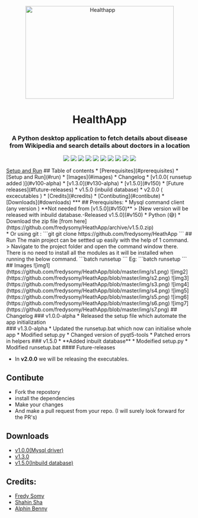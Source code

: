 <p align="center">
  <a href="https://github.com/fredysomy/HealthApp">
    <img
      alt="Healthapp"
      src="https://github.com/fredysomy/HealthApp/blob/master/img/Cardiovascularofessional%20Society.png"
      width="400"
         height="250"
    />
  </a>
</p>

# <h1 align=center>HealthApp</h1>
#### <h3 align=center>A Python desktop application to fetch details about disease from Wikipedia and search details about doctors in a location</h3>
<p align="center">
    <img src="https://img.shields.io/badge/Healthapp-v1.5.0-green"></img>
    <img src="https://img.shields.io/github/stars/fredysomy/HealthApp"></img>
    <img src="https://img.shields.io/github/license/fredysomy/HealthApp"></img>
    <img src="https://img.shields.io/github/forks/fredysomy/HealthApp"></img>
    <img src="https://img.shields.io/github/issues/fredysomy/HealthApp"></img>
    <img src="https://img.shields.io/github/languages/count/fredysomy/HealthApp"></img>
    <img src="https://img.shields.io/github/languages/code-size/fredysomy/HealthApp"></img>
    <img src="https://img.shields.io/github/repo-size/fredysomy/HealthApp"></img>
    <img src="https://img.shields.io/github/commits-since/fredysomy/HealthApp/v1.5.0"></img>
    <img src="https://img.shields.io/badge/maintainer-fredysomy-blue"></img>
    
</p>
<a align=center href="#run">Setup and Run</a>
## Table of contents
* [Prerequisites](#prerequisites)
* [Setup and Run](#run)
* [Images](#images)
* Changelog
  * [v1.0.0( runsetup added )](#v100-alpha)
  * [v1.3.0](#v130-alpha)
  * [v1.5.0](#v150)
* [Future releases](#future-releases)
  * v1.5.0 (inbuild database)
  * v2.0.0 ( excecutables )
* [Credits](#credits)
* [Contibuting](#contibute)
* [Downloads](#downloads)
***
## Prerequisites:
* Mysql command client (any version ) **Not needed from [v1.5.0](#v150)**
> [New version will be released with inbuild database.-Released v1.5.0](#v150)
* Python (😅)
* Download the zip file [from here](https://github.com/fredysomy/HeathApp/archive/v1.5.0.zip) <br>
* Or using git :
```git 
git clone https://github.com/fredysomy/HeathApp
```
## Run
The main project can be settted up easily with the help of 1 command.
> Navigate to the project folder and open the command window there.
There is no need to install all the modules as it will be installed when running the below command.
```batch
runsetup
```
Eg:
```batch
runsetup 
```
## Images
![img1](https://github.com/fredysomy/HeathApp/blob/master/img/s1.png)
![img2](https://github.com/fredysomy/HeathApp/blob/master/img/s2.png)
![img3](https://github.com/fredysomy/HeathApp/blob/master/img/s3.png)
![img4](https://github.com/fredysomy/HeathApp/blob/master/img/s4.png)
![img5](https://github.com/fredysomy/HeathApp/blob/master/img/s5.png)
![img6](https://github.com/fredysomy/HeathApp/blob/master/img/s6.png)
![img7](https://github.com/fredysomy/HeathApp/blob/master/img/s7.png)
## Changelog
### v1.0.0-alpha
* Released  the setup file which automate the app initialization <br>
### v1.3.0-alpha
* Updated the runsetup.bat which now can initialise whole app
* Modified setup.py
* Changed version of pyqt5-tools
* Patched errors in helpers
### v1.5.0
* **Added inbuilt database**
* Modeified setup.py
* Modified runsetup.bat
#### Future-releases

* In **v2.0.0** we will be releasing the executables.
## Contibute
* Fork the repostory
* install the dependencies
* Make your changes
* And make a pull request from your repo. (I will surely look forward for the PR's)
## Downloads
* [v1.0.0(Mysql driver)](https://github.com/fredysomy/HealthApp/archive/v1.0.0-aplha.zip)
* [v1.3.0](https://github.com/fredysomy/HealthApp/archive/v1.3.0-aplha.zip)
* [v1.5.0(Inbuild database)](https://github.com/fredysomy/HealthApp/archive/v1.5.0.zip)

## Credits:
* [Fredy Somy](https://github.com/fredysomy)
* [Shahin Sha](https://github.com/ShahinSha-dot)
* [Alphin Benny]()
